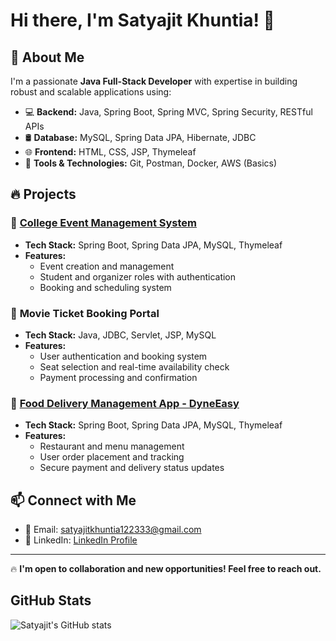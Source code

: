 # Hi there, I'm Satyajit Khuntia! 👋  

## 🚀 About Me  

I'm a passionate **Java Full-Stack Developer** with expertise in building robust and scalable applications using:  

- 💻 **Backend:** Java, Spring Boot, Spring MVC, Spring Security, RESTful APIs  
- 🛢️ **Database:** MySQL, Spring Data JPA, Hibernate, JDBC  
- 🌐 **Frontend:** HTML, CSS, JSP, Thymeleaf  
- 🔧 **Tools & Technologies:** Git, Postman, Docker, AWS (Basics)  

## 🔥 Projects  

### 📌 [**College Event Management System**](https://github.com/satyajitkhuntia/College_Event_Management_System)  
- **Tech Stack:** Spring Boot, Spring Data JPA, MySQL, Thymeleaf  
- **Features:**  
  - Event creation and management  
  - Student and organizer roles with authentication  
  - Booking and scheduling system  

### 📌 **Movie Ticket Booking Portal**  
- **Tech Stack:** Java, JDBC, Servlet, JSP, MySQL  
- **Features:**  
  - User authentication and booking system  
  - Seat selection and real-time availability check  
  - Payment processing and confirmation  

### 📌 [**Food Delivery Management App - DyneEasy**](https://github.com/satyajitkhuntia/DyneEasy)  
- **Tech Stack:** Spring Boot, Spring Data JPA, MySQL, Thymeleaf  
- **Features:**  
  - Restaurant and menu management  
  - User order placement and tracking  
  - Secure payment and delivery status updates  

## 📫 Connect with Me  

- 📧 Email: [satyajitkhuntia122333@gmail.com](mailto:satyajitkhuntia122333@gmail.com)  
- 🔗 LinkedIn: [LinkedIn Profile](https://www.linkedin.com/in/khuntiasaty/)  

---

🔥 **I'm open to collaboration and new opportunities! Feel free to reach out.**  


## GitHub Stats

![Satyajit's GitHub stats](https://github-readme-stats.vercel.app/api?username=satyajitkhuntia&show_icons=true&theme=radical)
